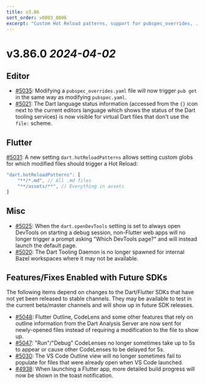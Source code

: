 ```yaml
---
title: v3.86
sort_order: v0003_0086
excerpt: "Custom Hot Reload patterns, support for pubspec_overrides, ..."
---
```


# v3.86.0 _2024-04-02_

## Editor

- [#5035](https://github.com/Dart-Code/Dart-Code/issues/5035): Modifying a `pubspec_overrides.yaml` file will now trigger `pub get` in the same way as modifying `pubspec.yaml`.
- [#5021](https://github.com/Dart-Code/Dart-Code/issues/5021): The Dart language status information (accessed from the `{}` icon next to the current editors language which shows the status of the Dart tooling services) is now visible for virtual Dart files that don't use the `file:` scheme.

## Flutter

[#5031](https://github.com/Dart-Code/Dart-Code/issues/5031): A new setting `dart.hotReloadPatterns` allows setting custom globs for which modified files should trigger a Hot Reload:

```js
"dart.hotReloadPatterns": [
	"**/*.md", // All .md files
	"**/assets/**", // Everything in assets
]
```

## Misc

- [#5025](https://github.com/Dart-Code/Dart-Code/issues/5025): When the `dart.openDevTools` setting is set to always open DevTools on starting a debug session, non-Flutter web apps will no longer trigger a prompt asking "Which DevTools page?" and will instead launch the default page.
- [#5020](https://github.com/Dart-Code/Dart-Code/issues/5020): The Dart Tooling Daemon is no longer spawned for internal Bazel workspaces where it may not be available.

## Features/Fixes Enabled with Future SDKs

The following items depend on changes to the Dart/Flutter SDKs that have not yet been released to stable channels. They may be available to test in the current beta/master channels and will show up in future SDK releases.

- [#5048](https://github.com/Dart-Code/Dart-Code/issues/5048): Flutter Outline, CodeLens and some other features that rely on outline information from the Dart Analysis Server are now sent for newly-opened files instead of requiring a modification to the file to show up.
- [#5047](https://github.com/Dart-Code/Dart-Code/issues/5047): "Run"/"Debug" CodeLenses no longer sometimes take up to 5s to appear or cause other CodeLenses to be delayed for 5s.
- [#5030](https://github.com/Dart-Code/Dart-Code/issues/5030): The VS Code Outline view will no longer sometimes fail to populate for files that were already open when VS Code launched.
- [#4938](https://github.com/Dart-Code/Dart-Code/issues/4938): When launching a Flutter app, more detailed build progress will now be shown in the toast notification.

